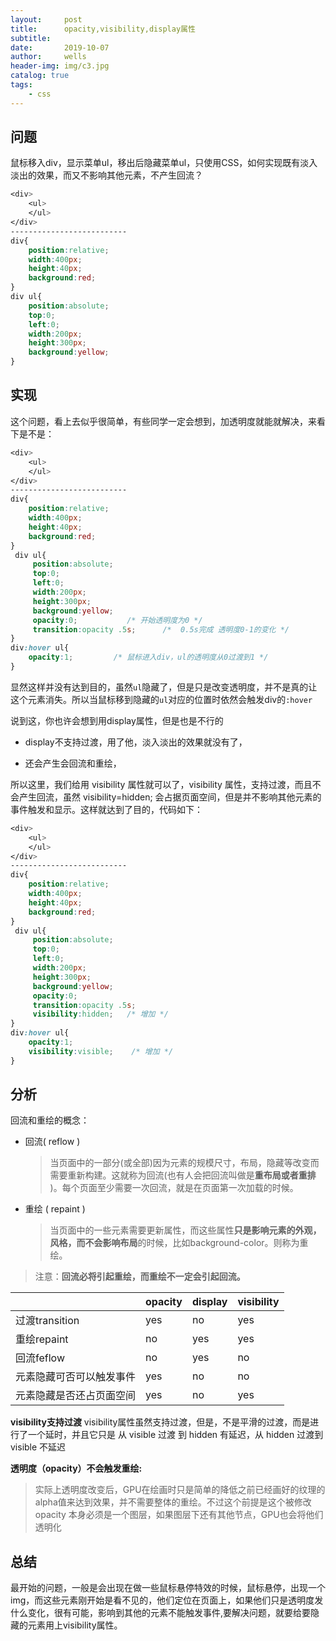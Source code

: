 ```yaml
--- 
layout:     post
title:      opacity,visibility,display属性
subtitle:   
date:       2019-10-07
author:     wells
header-img: img/c3.jpg
catalog: true
tags:
    - css 
--- 
```



## 问题

鼠标移入div，显示菜单ul，移出后隐藏菜单ul，只使用CSS，如何实现既有淡入淡出的效果，而又不影响其他元素，不产生回流？

```css
<div>
    <ul>
    </ul>
</div>
--------------------------
div{
	position:relative;
    width:400px;
    height:40px;
    background:red;
}
div ul{
    position:absolute;   
    top:0;
    left:0;
    width:200px;
    height:300px;
    background:yellow;
}
```

## 实现

这个问题，看上去似乎很简单，有些同学一定会想到，加透明度就能就解决，来看下是不是：

```css
<div>
    <ul>
    </ul>
</div>
--------------------------
div{
	position:relative;
    width:400px;
    height:40px;
    background:red;
}
 div ul{
     position:absolute;   
     top:0;
     left:0;
     width:200px;
     height:300px;
     background:yellow;
     opacity:0;           /* 开始透明度为0 */
     transition:opacity .5s;      /*  0.5s完成 透明度0-1的变化 */
}
div:hover ul{
    opacity:1;         /* 鼠标进入div，ul的透明度从0过渡到1 */
}
```

显然这样并没有达到目的，虽然`ul`隐藏了，但是只是改变透明度，并不是真的让这个元素消失。所以当鼠标移到隐藏的`ul`对应的位置时依然会触发div的`:hover`

说到这，你也许会想到用display属性，但是也是不行的

- display不支持过渡，用了他，淡入淡出的效果就没有了，

- 还会产生会回流和重绘，

所以这里，我们给用 visibility 属性就可以了，visibility 属性，支持过渡，而且不会产生回流，虽然 visibility=hidden; 会占据页面空间，但是并不影响其他元素的事件触发和显示。这样就达到了目的，代码如下：

```css
<div>
    <ul>
    </ul>
</div>
--------------------------
div{
	position:relative;
    width:400px;
    height:40px;
    background:red;
}
 div ul{
     position:absolute;   
     top:0;
     left:0;
     width:200px;
     height:300px;
     background:yellow;
     opacity:0;          
     transition:opacity .5s;     
     visibility:hidden;   /* 增加 */
}
div:hover ul{
    opacity:1;         
    visibility:visible;    /* 增加 */
}
```

## 分析

回流和重绘的概念：

- 回流( reflow )

  > 当页面中的一部分(或全部)因为元素的规模尺寸，布局，隐藏等改变而需要重新构建。这就称为回流(也有人会把回流叫做是**重布局或者重排** )。每个页面至少需要一次回流，就是在页面第一次加载的时候。

- 重绘 ( repaint )  

  > 当页面中的一些元素需要更新属性，而这些属性**只是影响元素的外观，风格，而不会影响布局**的时候，比如background-color。则称为重绘。

> 注意：**回流必将引起重绘，而重绘不一定会引起回流。**

|                          | opacity | display | visibility |
| ------------------------ | ------- | ------- | ---------- |
| 过渡transition           | yes     | no      | yes        |
| 重绘repaint              | no      | yes     | yes        |
| 回流feflow               | no      | yes     | no         |
| 元素隐藏可否可以触发事件 | yes     | no      | no         |
| 元素隐藏是否还占页面空间 | yes     | no      | yes        |

**visibility支持过渡**
visibility属性虽然支持过渡，但是，不是平滑的过渡，而是进行了一个延时，并且它只是 从 visible 过渡 到 hidden 有延迟，从 hidden 过渡到 visible 不延迟

**透明度（opacity）不会触发重绘:**

> 实际上透明度改变后，GPU在绘画时只是简单的降低之前已经画好的纹理的alpha值来达到效果，并不需要整体的重绘。不过这个前提是这个被修改 opacity 本身必须是一个图层，如果图层下还有其他节点，GPU也会将他们透明化

## 总结
最开始的问题，一般是会出现在做一些鼠标悬停特效的时候，鼠标悬停，出现一个img，而这些元素刚开始是看不见的，他们定位在页面上，如果他们只是透明度发什么变化，很有可能，影响到其他的元素不能触发事件,要解决问题，就要给要隐藏的元素用上visibility属性。
